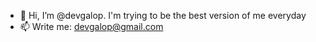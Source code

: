 - 👋 Hi, I’m @devgalop. I'm trying to be the best version of me everyday
- 📫 Write me: devgalop@gmail.com

<!---
devgalop/devgalop is a ✨ special ✨ repository because its `README.md` (this file) appears on your GitHub profile.
You can click the Preview link to take a look at your changes.
--->
